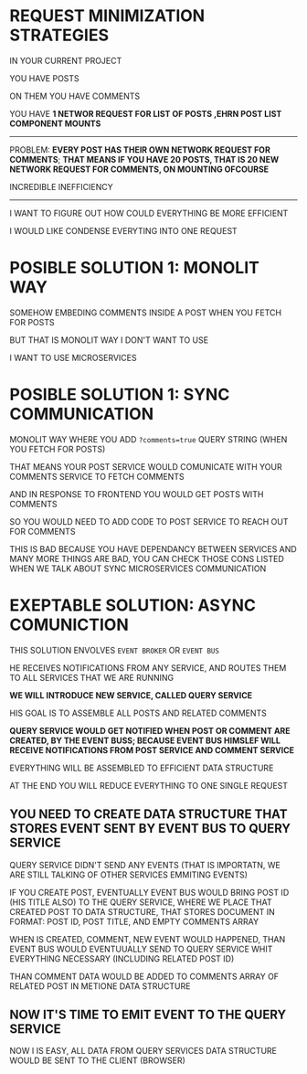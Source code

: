 # REQUEST MINIMIZATION STRATEGIES

IN YOUR CURRENT PROJECT

YOU HAVE POSTS

ON THEM YOU HAVE COMMENTS

YOU HAVE **1 NETWOR REQUEST FOR LIST OF POSTS ,EHRN POST LIST COMPONENT MOUNTS**

***

PROBLEM: **EVERY POST HAS THEIR OWN NETWORK REQUEST FOR COMMENTS**; **THAT MEANS IF YOU HAVE 20 POSTS, THAT IS 20 NEW NETWORK REQUEST FOR COMMENTS, ON MOUNTING OFCOURSE**

INCREDIBLE INEFFICIENCY

***

I WANT TO FIGURE OUT HOW COULD EVERYTHING BE MORE EFFICIENT

I WOULD LIKE CONDENSE EVERYTING INTO ONE REQUEST

# POSIBLE SOLUTION 1: MONOLIT WAY

SOMEHOW EMBEDING COMMENTS INSIDE A POST WHEN YOU FETCH FOR POSTS

BUT THAT IS MONOLIT WAY I DON'T WANT TO USE

I WANT TO USE MICROSERVICES

# POSIBLE SOLUTION 1: SYNC COMMUNICATION

MONOLIT WAY WHERE YOU ADD `?comments=true` QUERY STRING (WHEN YOU FETCH FOR POSTS)

THAT MEANS YOUR POST SERVICE WOULD COMUNICATE WITH YOUR COMMENTS SERVICE TO FETCH COMMENTS

AND IN RESPONSE TO FRONTEND YOU WOULD GET POSTS WITH COMMENTS

SO YOU WOULD NEED TO ADD CODE TO POST SERVICE TO REACH OUT FOR COMMENTS

THIS IS BAD BECAUSE YOU HAVE DEPENDANCY BETWEEN SERVICES AND MANY MORE THINGS ARE BAD, YOU CAN CHECK THOSE CONS LISTED WHEN WE TALK ABOUT SYNC MICROSERVICES COMMUNICATION

# EXEPTABLE SOLUTION: ASYNC COMUNICTION

THIS SOLUTION ENVOLVES `EVENT BROKER` OR `EVENT BUS`

HE RECEIVES NOTIFICATIONS FROM ANY SERVICE, AND ROUTES THEM TO ALL SERVICES THAT WE ARE RUNNING

**WE WILL INTRODUCE NEW SERVICE, CALLED QUERY SERVICE**

HIS GOAL IS TO ASSEMBLE ALL POSTS AND RELATED COMMENTS

**QUERY SERVICE WOULD GET NOTIFIED WHEN POST OR COMMENT ARE CREATED, BY THE EVENT BUSS; BECAUSE EVENT BUS HIMSLEF WILL RECEIVE NOTIFICATIONS FROM POST SERVICE AND COMMENT SERVICE**

EVERYTHING WILL BE ASSEMBLED TO EFFICIENT DATA STRUCTURE

AT THE END YOU WILL REDUCE EVERYTHING TO ONE SINGLE REQUEST

## YOU NEED TO CREATE DATA STRUCTURE THAT STORES EVENT SENT BY EVENT BUS TO QUERY SERVICE

QUERY SERVICE DIDN'T SEND ANY EVENTS (THAT IS IMPORTATN, WE ARE STILL TALKING OF OTHER SERVICES EMMITING EVENTS)

IF YOU CREATE POST, EVENTUALLY EVENT BUS WOULD BRING POST ID (HIS TITLE ALSO) TO THE QUERY SERVICE, WHERE WE PLACE THAT CREATED POST TO DATA STRUCTURE, THAT STORES DOCUMENT IN FORMAT: POST ID, POST TITLE, AND EMPTY COMMENTS ARRAY

WHEN IS CREATED, COMMENT, NEW EVENT WOULD HAPPENED, THAN EVENT BUS WOULD EVENTUUALLY SEND TO QUERY SERVICE WHIT EVERYTHING NECESSARY (INCLUDING RELATED POST ID)

THAN COMMENT DATA WOULD BE ADDED TO COMMENTS ARRAY OF RELATED POST IN METIONE DATA STRUCTURE

## NOW IT'S TIME TO EMIT EVENT TO THE QUERY SERVICE

NOW I IS EASY, ALL DATA FROM QUERY SERVICES DATA STRUCTURE WOULD BE SENT TO THE CLIENT (BROWSER)
